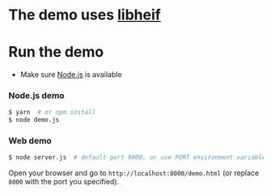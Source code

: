 # The demo uses [libheif](https://github.com/strukturag/libheif/blob/gh-pages/libheif.js)

# Run the demo

- Make sure [Node.js](https://nodejs.org/en/) is available


### Node.js demo

```bash
$ yarn  # or npm install
$ node demo.js
```


### Web demo

```bash
$ node server.js  # default port 8000, or use PORT environment variable to specify a different port.
```

Open your browser and go to `http://localhost:8000/demo.html` (or replace `8000` with the port you specified).
